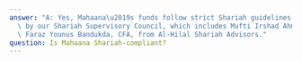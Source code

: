 ```yaml
---
answer: "A: Yes, Mahaana\u2019s funds follow strict Shariah guidelines as verified\
  \ by our Shariah Supervisory Council, which includes Mufti Irshad Ahmad Aijaz and\
  \ Faraz Younus Bandukda, CFA, from Al-Hilal Shariah Advisors."
question: Is Mahaana Shariah-compliant?
---
```

